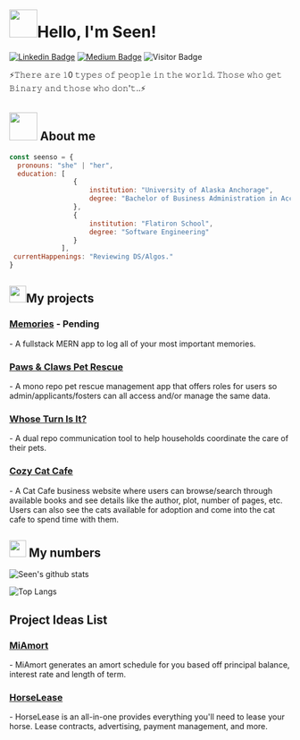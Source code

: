<h1><img src="https://media.giphy.com/media/mGcNjsfWAjY5AEZNw6/giphy.gif" width="50">Hello, I'm Seen!</h1>

[![Linkedin Badge](https://img.shields.io/badge/-seenso-blue?style=flat-square&logo=Linkedin&logoColor=white&link=https://www.linkedin.com/in/seenso/)](https://icseen.medium.com/)
[![Medium Badge](	https://img.shields.io/badge/Medium-12100E?style=for-the-badge&logo=medium&logoColor=white)](https://www.linkedin.com/in/seenso/)
![Visitor Badge](https://visitor-badge.laobi.icu/badge?page_id=seenso.seenso)


<div>⚡𝚃𝚑𝚎𝚛𝚎 𝚊𝚛𝚎 𝟷0 𝚝𝚢𝚙𝚎𝚜 𝚘𝚏 𝚙𝚎𝚘𝚙𝚕𝚎 𝚒𝚗 𝚝𝚑𝚎 𝚠𝚘𝚛𝚕𝚍. 𝚃𝚑𝚘𝚜𝚎 𝚠𝚑𝚘 𝚐𝚎𝚝 𝙱𝚒𝚗𝚊𝚛𝚢 𝚊𝚗𝚍 𝚝𝚑𝚘𝚜𝚎 𝚠𝚑𝚘 𝚍𝚘𝚗'𝚝..⚡</div>

<h2><img src="https://media.giphy.com/media/VgCDAzcKvsR6OM0uWg/giphy.gif" width="50"> About me</h2>

```javascript
const seenso = {
  pronouns: "she" | "her",
  education: [
                {
                    institution: "University of Alaska Anchorage",
                    degree: "Bachelor of Business Administration in Accounting and Management Information System"
                },
                {
                    institution: "Flatiron School",
                    degree: "Software Engineering"
                }
             ],
 currentHappenings: "Reviewing DS/Algos."
}
```

<h2><img src="https://media3.giphy.com/media/cXRew6iGi0cLZSl76j/giphy.gif?cid=790b7611hezndqwygecloy9xl4xxoygayg71ky4uagv2v7h1&rid=giphy.gif&ct=s" width="30"/>My projects</h2>
  <h3><a href="https://github.com/seenso/Memories">Memories</a> - Pending</h3>
  - A fullstack MERN app to log all of your most important memories.
  <h3><a href="https://github.com/seenso/PawsClawsPetRescue">Paws & Claws Pet Rescue</a></h3> 
  - A mono repo pet rescue management app that offers roles for users so admin/applicants/fosters can all access and/or manage the same data.

  <h3><a href="https://github.com/seenso/WhoseTurnIsIt-frontend">Whose Turn Is It?</a></h3>
  - A dual repo communication tool to help households coordinate the care of their pets.

  <h3><a href="https://github.com/seenso/CozyCatCafe">Cozy Cat Cafe</a></h3>
  - A Cat Cafe business website where users can browse/search through available books and see details like the author, plot, number of pages, etc. Users can also see the cats available for adoption and come into the cat cafe to spend time with them.


<h2><img src="https://media.giphy.com/media/WUlplcMpOCEmTGBtBW/giphy.gif" width="30"> My numbers</h2>

<!-- ![Metrics](https://metrics.lecoq.io/seenso?template=classic&config.timezone=America%2FAnchorage) -->

![Seen's github stats](https://github-readme-stats.vercel.app/api?username=seenso&show_icons=true&hide=[%22issues%22])

![Top Langs](https://github-readme-stats.vercel.app/api/top-langs/?username=seenso&hide=TeX&layout=compact)

<h2>Project Ideas List</h2>
<h3><a href="https://github.com/seenso/MiAmort">MiAmort</a></h3>
- MiAmort generates an amort schedule for you based off principal balance, interest rate and length of term.

<h3><a href="https://github.com/seenso/HorseLease">HorseLease</a></h3>
- HorseLease is an all-in-one provides everything you'll need to lease your horse. Lease contracts, advertising, payment management, and more.












<!--
**seenso/seenso** is a ✨ _special_ ✨ repository because its `README.md` (this file) appears on your GitHub profile.

Here are some ideas to get you started:

- 🔭 I’m currently working on ...
- 🌱 I’m currently learning ...
- 👯 I’m looking to collaborate on ...
- 🤔 I’m looking for help with ...
- 💬 Ask me about ...
- 📫 How to reach me: ...
- 😄 Pronouns: ...
- ⚡ Fun fact: ...
-->
